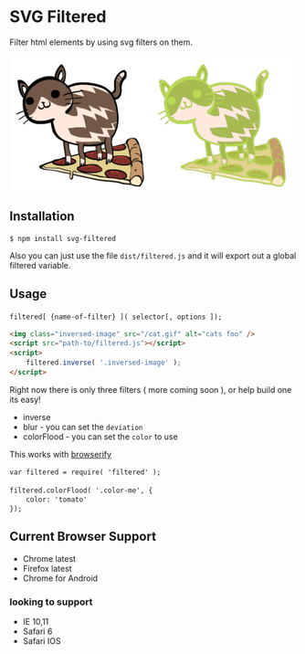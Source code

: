 # SVG Filtered

Filter html elements by using svg filters on them.

![filterify](https://raw.githubusercontent.com/jcblw/svg-filtered/master/examples/before-after.png)

## Installation

    $ npm install svg-filtered

Also you can just use the file `dist/filtered.js` and it will export out a global filtered variable.

## Usage

`filtered[ {name-of-filter} ]( selector[, options ]);`

```html
<img class="inversed-image" src="/cat.gif" alt="cats foo" />
<script src="path-to/filtered.js"></script>
<script>
    filtered.inverse( '.inversed-image' );
</script>
```

Right now there is only three filters ( more coming soon ), or help build one its easy!

- inverse
- blur - you can set the `deviation`
- colorFlood - you can set the `color` to use

This works with [browserify](http://browserify.org)

```
var filtered = require( 'filtered' );

filtered.colorFlood( '.color-me', {
    color: 'tomato'
});
```

## Current Browser Support

- Chrome latest
- Firefox latest
- Chrome for Android

### looking to support

- IE 10,11
- Safari 6
- Safari IOS
